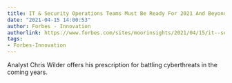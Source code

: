 ```yaml
---
title: IT & Security Operations Teams Must Be Ready For 2021 And Beyond
date: "2021-04-15 14:00:53"
author: Forbes - Innovation
authorlink: https://www.forbes.com/sites/moorinsights/2021/04/15/it--security-operations-teams-must-be-ready-for-2021-and-beyond/
tags:
- Forbes-Innovation
---
```

Analyst Chris Wilder offers his prescription for battling cyberthreats in the coming years.